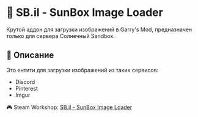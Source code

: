 # 🔆 SB.il - SunBox Image Loader
Крутой аддон для загрузки изображений в Garry's Mod, предназначен только для сервера Солнечный Sandbox.

## 📒 Описание
Это ентити для загрузки изображений из таких сервисов:
- Discord
- Pinterest
- Imgur

🎮 Steam Workshop: [SB.il - SunBox Image Loader](https://steamcommunity.com/sharedfiles/filedetails/?id=3379226941)
